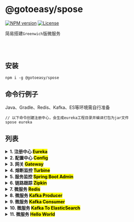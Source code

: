 # @gotoeasy/spose

[![NPM version](https://img.shields.io/npm/v/@gotoeasy/spose.svg)](https://www.npmjs.com/package/@gotoeasy/spose)
[![License](https://img.shields.io/badge/License-MIT-brightgreen.svg)](https://github.com/gotoeasy/npm-packages/blob/master/LICENSE)
<br>

简易搭建`Greenwich`版微服务

<br>
<br>

## 安装
```
npm i -g @gotoeasy/spose
```


## 命令行例子
Java、Gradle、Redis、Kafka、ES等环境需自行准备
```
// 以下命令创建注册中心，会生成eureka工程目录并编译打包为jar文件
spose eureka
```


## 列表

<details>
<summary><strong>1. 注册中心 <mark>Eureka</mark></strong></summary> 

* spring boot 2.1.6.RELEASE
* spring cloud Greenwich.RELEASE
* 一个起动类
* 配置文件

版本已定，起动类的类名和包名会不同但完全没影响<br>
实际上仅仅是配置不同，而且，配置文件通常又是外置<br>
所以，这个事情干一次就够了<br>

命令行执行 `spose eureka`，随即生成工程目录并编译打包

</details>


<details>
<summary><strong>2. 配置中心 <mark>Config</mark></strong></summary> 

同理 `spose config`

</details>


<details>
<summary><strong>3. 网关 <mark>Gateway</mark></strong></summary> 

`spose gateway`

</details>


<details>
<summary><strong>4. 熔断监控 <mark>Turbine</mark></strong></summary> 

`spose turbine`<br>
可选，按需开启使用

</details>


<details>
<summary><strong>5. 服务监控 <mark>Spring Boot Admin</mark></strong></summary> 

`spose admin`<br>
可选，按需开启使用

</details>


<details>
<summary><strong>6. 链路跟踪 <mark>Zipkin</mark></strong></summary> 

`spose zipkin`<br>
按官方推荐，实际处理是下载最新版zipkin-server到当前目录供直接起动<br>
可选，按需开启使用，被跟踪服务需相应配置

</details>


<details>
<summary><strong>7. 微服务 <mark>Redis</mark></strong></summary> 

`spose redis`<br>
假装一套缓存支持，极简接口，连接Redis

</details>


<details>
<summary><strong>8. 微服务 <mark>Kafka Producer</mark></strong></summary> 

`spose kafka-producer`<br>
假装一套消息队列生产者，极简接口，连接Kafka

</details>


<details>
<summary><strong>9. 微服务 <mark>Kafka Consumer</mark></strong></summary> 

`spose kafka-consumer`<br>
假装一套消息队列消费者，极简接口，连接Kafka

</details>


<details>
<summary><strong>10. 微服务 <mark>Kafka To ElasticSearch</mark></strong></summary> 

`spose kafka2es`<br>
假装一套消息队列消费者，消费队列中的日志，保存到ES中，连接Kafka、ES

</details>


<details>
<summary><strong>11. 微服务 <mark>Hello World</mark></strong></summary> 

`spose helloworld`<br>
联动各微服务

</details>

